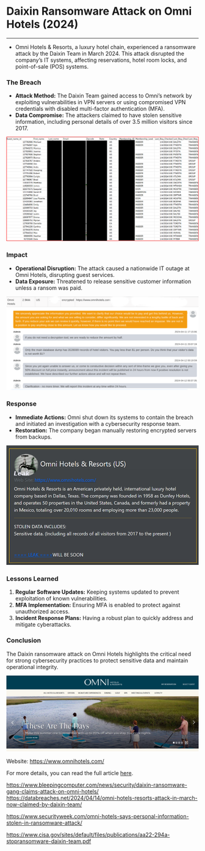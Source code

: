 # Daixin Ransomware Attack on Omni Hotels (2024)

---

- Omni Hotels & Resorts, a luxury hotel chain, experienced a ransomware attack by the Daixin Team in March 2024. This attack disrupted the company’s IT systems, affecting reservations, hotel room locks, and point-of-sale (POS) systems.

### The Breach

- **Attack Method:** The Daixin Team gained access to Omni’s network by exploiting vulnerabilities in VPN servers or using compromised VPN credentials with disabled multi-factor authentication (MFA).
- **Data Compromise:** The attackers claimed to have stolen sensitive information, including personal details of over 3.5 million visitors since 2017.

![Omni_last_sample_redacted.png](/assets/img/blog/vuln/ransomeware/Daixin%20Ransomware%20Attack%20on%20Omni%20Hotels%20(2024)%202068c2a4671c41ce856cc27723ad5eb1/Omni_last_sample_redacted.png)

### Impact

- **Operational Disruption:** The attack caused a nationwide IT outage at Omni Hotels, disrupting guest services.
- **Data Exposure:** Threatened to release sensitive customer information unless a ransom was paid.

![omni_chat.png](/assets/img/blog/vuln/ransomeware/Daixin%20Ransomware%20Attack%20on%20Omni%20Hotels%20(2024)%202068c2a4671c41ce856cc27723ad5eb1/omni_chat.png)

### Response

- **Immediate Actions:** Omni shut down its systems to contain the breach and initiated an investigation with a cybersecurity response team.
- **Restoration:** The company began manually restoring encrypted servers from backups.

![Untitled](/assets/img/blog/vuln/ransomeware/Daixin%20Ransomware%20Attack%20on%20Omni%20Hotels%20(2024)%202068c2a4671c41ce856cc27723ad5eb1/Untitled.png)

### Lessons Learned

1. **Regular Software Updates:** Keeping systems updated to prevent exploitation of known vulnerabilities.
2. **MFA Implementation:** Ensuring MFA is enabled to protect against unauthorized access.
3. **Incident Response Plans:** Having a robust plan to quickly address and mitigate cyberattacks.

### Conclusion

The Daixin ransomware attack on Omni Hotels highlights the critical need for strong cybersecurity practices to protect sensitive data and maintain operational integrity.

![Untitled](/assets/img/blog/vuln/ransomeware/Daixin%20Ransomware%20Attack%20on%20Omni%20Hotels%20(2024)%202068c2a4671c41ce856cc27723ad5eb1/Untitled%201.png)

Website: https://www.omnihotels.com/

For more details, you can read the full article [here](https://www.bleepingcomputer.com/news/security/daixin-ransomware-gang-claims-attack-on-omni-hotels/).

https://www.bleepingcomputer.com/news/security/daixin-ransomware-gang-claims-attack-on-omni-hotels/
https://databreaches.net/2024/04/14/omni-hotels-resorts-attack-in-march-now-claimed-by-daixin-team/

https://www.securityweek.com/omni-hotels-says-personal-information-stolen-in-ransomware-attack/

https://www.cisa.gov/sites/default/files/publications/aa22-294a-stopransomware-daixin-team.pdf